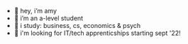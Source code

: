 - 👋 hey, i’m amy
- 👀 i’m an a-level student
- 🌱 i study: business, cs, economics & psych
- 💞️ i'm looking for IT/tech apprenticships starting sept '22!


<!---
alouise0/alouise0 is a ✨ special ✨ repository because its `README.md` (this file) appears on your GitHub profile.
You can click the Preview link to take a look at your changes.
--->
